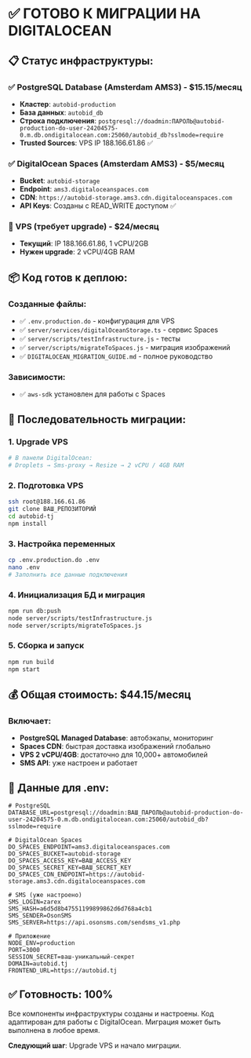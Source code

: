 # ✅ ГОТОВО К МИГРАЦИИ НА DIGITALOCEAN

## 📋 Статус инфраструктуры:

### ✅ PostgreSQL Database (Amsterdam AMS3) - $15.15/месяц
- **Кластер**: `autobid-production` 
- **База данных**: `autobid_db`
- **Строка подключения**: `postgresql://doadmin:ПАРОЛЬ@autobid-production-do-user-24204575-0.m.db.ondigitalocean.com:25060/autobid_db?sslmode=require`
- **Trusted Sources**: VPS IP 188.166.61.86 ✅

### ✅ DigitalOcean Spaces (Amsterdam AMS3) - $5/месяц  
- **Bucket**: `autobid-storage`
- **Endpoint**: `ams3.digitaloceanspaces.com`
- **CDN**: `https://autobid-storage.ams3.cdn.digitaloceanspaces.com`
- **API Keys**: Созданы с READ_WRITE доступом ✅

### 🔧 VPS (требует upgrade) - $24/месяц
- **Текущий**: IP 188.166.61.86, 1 vCPU/2GB 
- **Нужен upgrade**: 2 vCPU/4GB RAM

## 📦 Код готов к деплою:

### Созданные файлы:
- ✅ `.env.production.do` - конфигурация для VPS
- ✅ `server/services/digitalOceanStorage.ts` - сервис Spaces
- ✅ `server/scripts/testInfrastructure.js` - тесты
- ✅ `server/scripts/migrateToSpaces.js` - миграция изображений
- ✅ `DIGITALOCEAN_MIGRATION_GUIDE.md` - полное руководство

### Зависимости:
- ✅ `aws-sdk` установлен для работы с Spaces

## 🚀 Последовательность миграции:

### 1. Upgrade VPS
```bash
# В панели DigitalOcean: 
# Droplets → Sms-proxy → Resize → 2 vCPU / 4GB RAM
```

### 2. Подготовка VPS
```bash
ssh root@188.166.61.86
git clone ВАШ_РЕПОЗИТОРИЙ
cd autobid-tj
npm install
```

### 3. Настройка переменных
```bash
cp .env.production.do .env
nano .env
# Заполнить все данные подключения
```

### 4. Инициализация БД и миграция
```bash
npm run db:push
node server/scripts/testInfrastructure.js
node server/scripts/migrateToSpaces.js
```

### 5. Сборка и запуск
```bash
npm run build
npm start
```

## 💰 Общая стоимость: $44.15/месяц

### Включает:
- **PostgreSQL Managed Database**: автобэкапы, мониторинг
- **Spaces CDN**: быстрая доставка изображений глобально  
- **VPS 2 vCPU/4GB**: достаточно для 10,000+ автомобилей
- **SMS API**: уже настроен и работает

## 🔧 Данные для .env:

```env
# PostgreSQL 
DATABASE_URL=postgresql://doadmin:ВАШ_ПАРОЛЬ@autobid-production-do-user-24204575-0.m.db.ondigitalocean.com:25060/autobid_db?sslmode=require

# DigitalOcean Spaces
DO_SPACES_ENDPOINT=ams3.digitaloceanspaces.com
DO_SPACES_BUCKET=autobid-storage  
DO_SPACES_ACCESS_KEY=ВАШ_ACCESS_KEY
DO_SPACES_SECRET_KEY=ВАШ_SECRET_KEY
DO_SPACES_CDN_ENDPOINT=https://autobid-storage.ams3.cdn.digitaloceanspaces.com

# SMS (уже настроено)
SMS_LOGIN=zarex
SMS_HASH=a6d5d8b47551199899862d6d768a4cb1
SMS_SENDER=OsonSMS
SMS_SERVER=https://api.osonsms.com/sendsms_v1.php

# Приложение
NODE_ENV=production
PORT=3000
SESSION_SECRET=ваш-уникальный-секрет
DOMAIN=autobid.tj
FRONTEND_URL=https://autobid.tj
```

## ✅ Готовность: 100%

Все компоненты инфраструктуры созданы и настроены. Код адаптирован для работы с DigitalOcean. Миграция может быть выполнена в любое время.

**Следующий шаг**: Upgrade VPS и начало миграции.